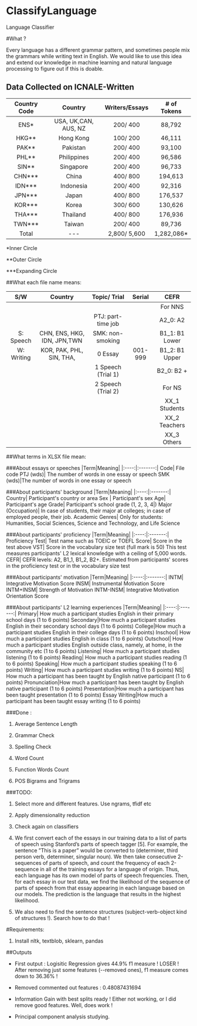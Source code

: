 # ClassifyLanguage
Language Classifier

#What ?

Every language has a different grammar pattern, and sometimes people mix the grammars while writing text in English. We would like to use this idea and extend our knowledge in machine learning and natural language processing to figure out if this is doable.

## Data Collected on ICNALE-Written
|Country Code 	|Country 	|Writers/Essays 	|  # of Tokens	|
|:--------------:|:---------:|:-----------------:|:-------------:|
|ENS*   			|USA, UK,CAN, AUS, NZ	|	200/ 400		|	88,792  	|
| HKG** 			|Hong Kong	| 	100/ 200  		|	46,111		|
| PAK** 			|Pakistan	|	 	200/ 400  	|	93,100		|
| PHL** 			|Philippines|  	200/ 400  		|	96,586		|
| SIN** 			|Singapore	|  	200/ 400  		|	96,733		|
| CHN***			|China 	 	|  	400/ 800  		|	194,613 	|
| IDN***			|Indonesia	| 	200/ 400   		|	92,316 		|
| JPN***			|Japan 	 	|		400/ 800  	|	176,537		|	 
| KOR***			|Korea 		|	300/ 600		|  	130,626 	|
| THA***			|Thailand 	|  	400/ 800  		|	176,936 	|
| TWN***			|Taiwan  	|	200/ 400  		|	89,736		| 
|Total 			|	--- 	|	2,800/ 5,600 	|	1,282,086*	|

*Inner Circle

**Outer Circle

***Expanding Circle


##What each file name means:

|S/W 	|Country| 	Topic/ Trial| 	Serial| 	CEFR|
|:--------------:|:---------:|:-----------------:|:-------------:|:-------------:|
|||||For NNS|
|||PTJ: part-time job||A2_0: A2|
|S: Speech|CHN, ENS, HKG, IDN, JPN,TWN 	|SMK: non-smoking||B1_1: B1 Lower|
|W: Writing|KOR, PAK, PHL, SIN, THA,|0 Essay|001-999|B1_2: B1 Upper|
|||1 Speech (Trial 1)||B2_0: B2 +|
|||2 Speech (Trial 2)||For NS|
|||||XX_1 Students|
|||||XX_2 Teachers|
|||||XX_3 Others|


##What terms in XLSX file mean:

###About essays or speeches
|Term|Meaning|
|:----:|:-------:|
Code| File code
PTJ (wds)| The number of words in one essay or speech
SMK (wds)|The number of words in one essay or speech

###About participants' background
|Term|Meaning|
|:----:|:-------:|
Country| Participant's country or area
Sex | Participant's sex
Age| Participant's age
Grade| Participant's school grade (1, 2, 3, 4|)
Major (Occupation)| In case of students, their major at colleges; in case of employed people, their job.
Academic Genres| Only for students: Humanities, Social Sciences, Science and Technology, and Life Science

###About participants' proficiency
|Term|Meaning|
|:----:|:-------:|
Proficiency Test| Test name such as TOEIC or TOEFL
Score| Score in the test above
VST| Score in the vocabulary size test (full mark is 50) This test measures participants' L2 lexical knowledge with a ceiling of 5,000 words.
CEFR| CEFR levels: A2, B1_1, B1_2, B2+. Estimated from participants' scores in the proficiency test or in the vocabulary size test

###About participants' motivation
|Term|Meaning|
|:----:|:-------:|
INTM| Integrative Motivation Score
INSM| Instrumental Motivation Score
INTM+INSM| Strength of Motivation
INTM-INSM| Integrative Motivation Orientation Score

###About participants' L2 learning experiences
|Term|Meaning|
|:----:|:-------:|
Primary| How much a participant studies English in their primary school days (1 to 6 points)
Secondary|How much a participant studies English in their secondary school days (1 to 6 points)
College|How much a participant studies English in their college days (1 to 6 points)
Inschool| How much a participant studies English in class (1 to 6 points)
Outschool| How much a participant studies English outside class, namely, at home, in the community etc (1 to 6 points)
Listening| How much a participant studies listening (1 to 6 points)
Reading| How much a participant studies reading (1 to 6 points)
Speaking| How much a participant studies speaking (1 to 6 points)
Writing| How much a participant studies writing (1 to 6 points)
NS| How much a participant has been taught by English native participant (1 to 6 points)
Pronunciation|How much a participant has been taught by English native participant (1 to 6 points)
Presentation|How much a participant has been taught presentation (1 to 6 points)
Essay Writing|How much a participant has been taught essay writing (1 to 6 points)


###Done :

1.	Average Sentence Length

2.	Grammar Check

3.	Spelling Check

4.	Word Count

5.	Function Words Count

6.	POS Bigrams and Trigrams

###TODO:

1.    Select more and different features. Use ngrams, tfidf etc

2.    Apply dimensionality reduction

3.    Check again on classifiers

4.    We first convert each of the essays in our training data to a list of parts of speech using Stanford’s parts of speech tagger [5]. For example, the sentence ”This is a paper” would be converted to (determiner, third person verb, determiner, singular noun). We then take consecutive 2-sequences of parts of speech, and count the frequency of each 2-sequence in all of the training essays for a language of origin. Thus, each language has its own model of parts of speech frequencies. Then, for each essay in our test data, we find the likelihood of the sequence of parts of speech from that essay appearing in each language based on our models. The prediction is the language that results in the highest likelihood.

5.   We also need to find the sentence structures (subject-verb-object kind of structures !). Search how to do that !

#Requirements:

1.	Install nltk, textblob, sklearn, pandas

##Outputs

*	First output : Logisitic Regression gives 44.9% f1 measure ! LOSER ! After removing just some features (--removed ones), f1 measure comes down to 36.36% !

*   Removed commented out features : 0.48087431694

*   Information Gain with best splits ready ! Either not working, or I did remove good features. Well, does work !

*   Principal component analysis studying.
